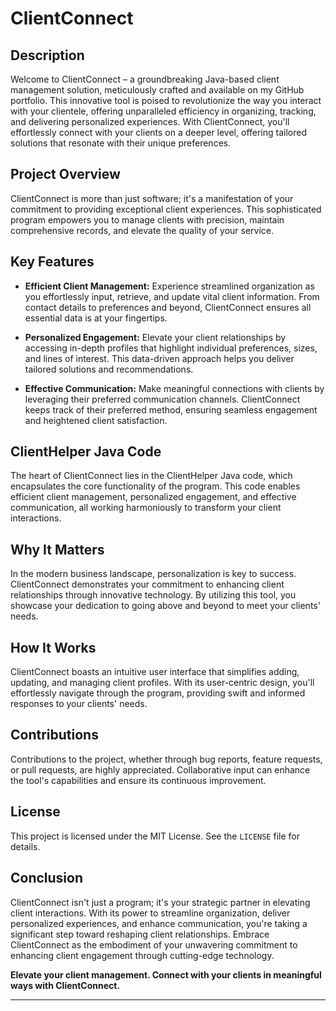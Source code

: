 # ClientConnect

## Description

Welcome to ClientConnect – a groundbreaking Java-based client management solution, meticulously crafted and available on my GitHub portfolio. This innovative tool is poised to revolutionize the way you interact with your clientele, offering unparalleled efficiency in organizing, tracking, and delivering personalized experiences. With ClientConnect, you'll effortlessly connect with your clients on a deeper level, offering tailored solutions that resonate with their unique preferences.

## Project Overview

ClientConnect is more than just software; it's a manifestation of your commitment to providing exceptional client experiences. This sophisticated program empowers you to manage clients with precision, maintain comprehensive records, and elevate the quality of your service.

## Key Features

- **Efficient Client Management:** Experience streamlined organization as you effortlessly input, retrieve, and update vital client information. From contact details to preferences and beyond, ClientConnect ensures all essential data is at your fingertips.

- **Personalized Engagement:** Elevate your client relationships by accessing in-depth profiles that highlight individual preferences, sizes, and lines of interest. This data-driven approach helps you deliver tailored solutions and recommendations.

- **Effective Communication:** Make meaningful connections with clients by leveraging their preferred communication channels. ClientConnect keeps track of their preferred method, ensuring seamless engagement and heightened client satisfaction.

## ClientHelper Java Code

The heart of ClientConnect lies in the ClientHelper Java code, which encapsulates the core functionality of the program. This code enables efficient client management, personalized engagement, and effective communication, all working harmoniously to transform your client interactions.

## Why It Matters

In the modern business landscape, personalization is key to success. ClientConnect demonstrates your commitment to enhancing client relationships through innovative technology. By utilizing this tool, you showcase your dedication to going above and beyond to meet your clients' needs.

## How It Works

ClientConnect boasts an intuitive user interface that simplifies adding, updating, and managing client profiles. With its user-centric design, you'll effortlessly navigate through the program, providing swift and informed responses to your clients' needs.

## Contributions

Contributions to the project, whether through bug reports, feature requests, or pull requests, are highly appreciated. Collaborative input can enhance the tool's capabilities and ensure its continuous improvement.

## License

This project is licensed under the MIT License. See the `LICENSE` file for details.

## Conclusion

ClientConnect isn't just a program; it's your strategic partner in elevating client interactions. With its power to streamline organization, deliver personalized experiences, and enhance communication, you're taking a significant step toward reshaping client relationships. Embrace ClientConnect as the embodiment of your unwavering commitment to enhancing client engagement through cutting-edge technology.

**Elevate your client management. Connect with your clients in meaningful ways with ClientConnect.**

---

